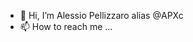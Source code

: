 - 👋 Hi, I’m Alessio Pellizzaro alias @APXc 
- 📫 How to reach me ...

<!---
APXc/APXc is a ✨ special ✨ repository because its `README.md` (this file) appears on your GitHub profile.
You can click the Preview link to take a look at your changes.
--->
